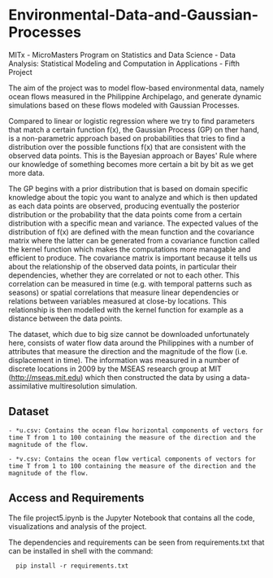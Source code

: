 # Environmental-Data-and-Gaussian-Processes
MITx - MicroMasters Program on Statistics and Data Science - Data Analysis: Statistical Modeling and Computation in Applications - Fifth Project

The aim of the project was to model flow-based environmental data, namely ocean flows measured in the Philippine Archipelago, and generate dynamic simulations based on these flows modeled with Gaussian Processes.

Compared to linear or logistic regression where we try to find parameters that match a certain function f(x), the Gaussian Process (GP) on ther hand, is a non-parametric approach based on probabilities that tries to find a distribution over the possible functions f(x) that are consistent with the observed data points. This is the Bayesian approach or Bayes' Rule where our knowledge of something becomes more certain a bit by bit as we get more data.

The GP begins with a prior distribution that is based on domain specific knowledge about the topic you want to analyze and which is then updated as each data points are observed, producing eventually the posterior distribution or the probability that the data points come from a certain distribution with a specific mean and variance. The expected values of the distribution of f(x) are defined with the mean function and the covariance matrix where the latter can be generated from a covariance function called the kernel function which makes the computations more managable and efficient to produce. The covariance matrix is important because it tells us about the relationship of the observed data points, in particular their dependencies, whether they are correlated or not to each other. This correlation can be measured in time (e.g. with temporal patterns such as seasons) or spatial correlations that measure linear dependencies or relations between variables measured at close-by locations. This relationship is then modelled with the kernel function for example as a distance between the data points.

The dataset, which due to big size cannot be downloaded unfortunately here, consists of water flow data around the Philippines with a number of attributes that measure the direction and the magnitude of the flow (i.e. displacement in time). The information was measured in a number of discrete locations in 2009 by the MSEAS research group at MIT (http://mseas.mit.edu) which then constructed the data by using a data-assimilative multiresolution simulation.

## Dataset

    - *u.csv: Contains the ocean flow horizontal components of vectors for time T from 1 to 100 containing the measure of the direction and the magnitude of the flow.
    
    - *v.csv: Contains the ocean flow vertical components of vectors for time T from 1 to 100 containing the measure of the direction and the magnitude of the flow.

## Access and Requirements

The file project5.ipynb is the Jupyter Notebook that contains all the code, visualizations and analysis of the project.

The dependencies and requirements can be seen from requirements.txt that can be installed in shell with the command:

      pip install -r requirements.txt


